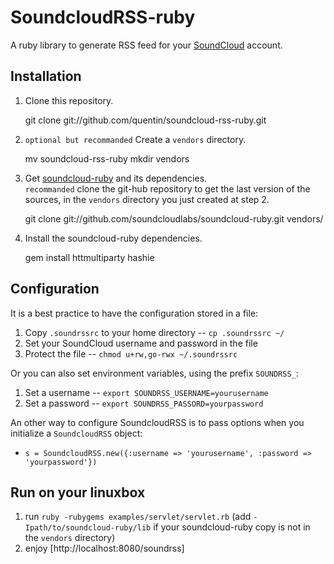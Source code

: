 SoundcloudRSS-ruby
==================

A ruby library to generate RSS feed for your
[SoundCloud](http://www.soundcloud.com/) account.

Installation
------------

  1. Clone this repository. 
  
      git clone git://github.com/quentin/soundcloud-rss-ruby.git
  
  2. `optional but recommanded` Create a `vendors` directory.
        
        mv soundcloud-rss-ruby
        mkdir vendors
  
  3. Get [soundcloud-ruby](https://github.com/soundcloudlabs/soundcloud-ruby) and its dependencies.  
     `recommanded` clone the git-hub repository to get the last version of the sources,
     in the `vendors` directory you just created at step 2. 
        
        git clone git://github.com/soundcloudlabs/soundcloud-ruby.git vendors/

  2. Install the soundcloud-ruby dependencies. 
  
        gem install httmultiparty hashie

Configuration
-------------

It is a best practice to have the configuration stored in a file:

  1. Copy `.soundrssrc` to your home directory -- `cp .soundrssrc ~/`
  2. Set your SoundCloud username and password in the file
  3. Protect the file -- `chmod u+rw,go-rwx ~/.soundrssrc`

Or you can also set environment variables, using the prefix `SOUNDRSS_`:

  1. Set a username -- `export SOUNDRSS_USERNAME=yourusername`
  2. Set a password -- `export SOUNDRSS_PASSORD=yourpassword`

An other way to configure SoundcloudRSS is to pass options when you initialize
a `SoundcloudRSS` object:

  * `s = SoundcloudRSS.new({:username => 'yourusername', :password => 'yourpassword'})`

Run on your linuxbox
--------------------

  1. run `ruby -rubygems examples/servlet/servlet.rb` (add `-Ipath/to/soundcloud-ruby/lib` if your soundcloud-ruby copy is not in the `vendors` directory)
  2. enjoy [http://localhost:8080/soundrss]


